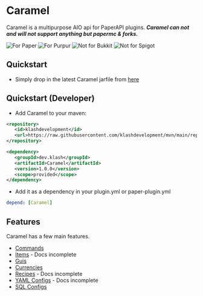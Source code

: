 # Caramel
Caramel is a multipurpose AIO api for PaperAPI plugins. ***Caramel can not and will not support anything but papermc & forks.***

![For Paper](https://cdn.jsdelivr.net/npm/@intergrav/devins-badges@3/assets/cozy/supported/paper_vector.svg)
![For Purpur](https://cdn.jsdelivr.net/npm/@intergrav/devins-badges@3/assets/cozy/supported/purpur_vector.svg)
![Not for Bukkit](https://cdn.jsdelivr.net/npm/@intergrav/devins-badges@3/assets/cozy/unsupported/bukkit_vector.svg)
![Not for Spigot](https://cdn.jsdelivr.net/npm/@intergrav/devins-badges@3/assets/cozy/unsupported/spigot_vector.svg)

## Quickstart
- Simply drop in the latest Caramel jarfile from [here](https://github.com/klashdevelopment/Caramel/releases/tag/latest)

## Quickstart (Developer)
- Add Caramel to your maven:

```xml
<repository>
   <id>klashdevelopment</id>
   <url>https://raw.githubusercontent.com/klashdevelopment/mvn/main/repository/</url>
</repository>

<dependency>
   <groupId>dev.klash</groupId>
   <artifactId>Caramel</artifactId>
   <version>1.0.0</version>
   <scope>provided</scope>
</dependency>
```

- Add it as a dependency in your plugin.yml or paper-plugin.yml

```yaml
depend: [Caramel]
```


## Features
Caramel has a few main features.
- [Commands](https://pages.klash.dev/Caramel/commands)
- [Items](https://pages.klash.dev/Caramel/items) - Docs incomplete
- [Guis](https://pages.klash.dev/Caramel/guis)
- [Currencies](https://pages.klash.dev/Caramel/currencies)
- [Recipes](https://pages.klash.dev/Caramel/recipes) - Docs incomplete
- [YAML Configs](https://pages.klash.dev/Caramel/configs) - Docs incomplete
- [SQL Configs](https://pages.klash.dev/Caramel/sql)
